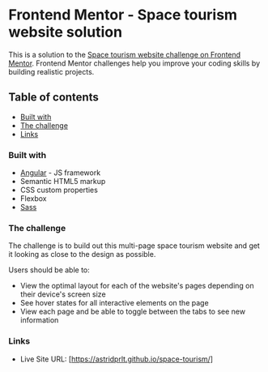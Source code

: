 # Frontend Mentor - Space tourism website solution

This is a solution to the [Space tourism website challenge on Frontend Mentor](https://www.frontendmentor.io/challenges/space-tourism-multipage-website-gRWj1URZ3). Frontend Mentor challenges help you improve your coding skills by building realistic projects. 

## Table of contents


- [Built with](#built-with)
- [The challenge](#the-challenge)
- [Links](#links)

### Built with

- [Angular](https://angular.io/) - JS framework
- Semantic HTML5 markup
- CSS custom properties
- Flexbox
- [Sass](https://sass-lang.com/)

### The challenge

The challenge is to build out this multi-page space tourism website and get it looking as close to the design as possible.

Users should be able to:

- View the optimal layout for each of the website's pages depending on their device's screen size
- See hover states for all interactive elements on the page
- View each page and be able to toggle between the tabs to see new information


### Links

- Live Site URL: [https://astridprlt.github.io/space-tourism/]

